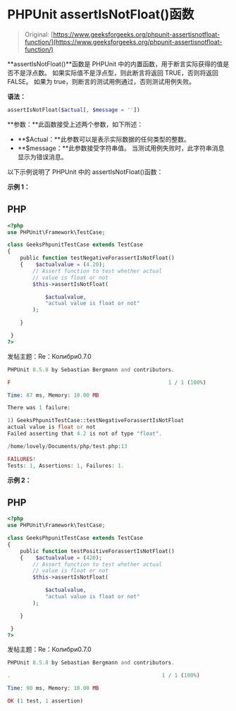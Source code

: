 # PHPUnit assertIsNotFloat()函数

> Original: [https://www.geeksforgeeks.org/phpunit-assertisnotfloat-function/](https://www.geeksforgeeks.org/phpunit-assertisnotfloat-function/)

**assertIsNotFloat()**函数是 PHPUnit 中的内置函数，用于断言实际获得的值是否不是浮点数。 如果实际值不是浮点型，则此断言将返回 TRUE，否则将返回 FALSE。 如果为 true，则断言的测试用例通过，否则测试用例失败。

**语法：**

```php
assertIsNotFloat($actual[, $message = ''])

```

**参数：**此函数接受上述两个参数，如下所述：

*   **$Actual：**此参数可以是表示实际数据的任何类型的整数。
*   **$message：**此参数接受字符串值。 当测试用例失败时，此字符串消息显示为错误消息。

以下示例说明了 PHPUnit 中的 assertIsNotFloat()函数：

**示例 1：**

## PHP

```php
<?php 
use PHPUnit\Framework\TestCase; 

class GeeksPhpunitTestCase extends TestCase 
{ 
    public function testNegativeForassertIsNotFloat()
    {    $actualvalue = (4.20);
        // Assert function to test whether actual 
        // value is float or not
        $this->assertIsNotFloat(

            $actualvalue, 
            "actual value is float or not"
        );

    }

 } 
?> 
```

发帖主题：Re：Колибри0.7.0

```php
PHPUnit 8.5.8 by Sebastian Bergmann and contributors.

F                                                  1 / 1 (100%)

Time: 87 ms, Memory: 10.00 MB

There was 1 failure:

1) GeeksPhpunitTestCase::testNegativeForassertIsNotFloat
actual value is float or not
Failed asserting that 4.2 is not of type "float".

/home/lovely/Documents/php/test.php:13

FAILURES!
Tests: 1, Assertions: 1, Failures: 1.

```

**示例 2：**

## PHP

```php
<?php 
use PHPUnit\Framework\TestCase; 

class GeeksPhpunitTestCase extends TestCase 
{ 
    public function testPositiveForassertIsNotFloat()
    {    $actualvalue = (420);
        // Assert function to test whether actual 
        // value is float or not
        $this->assertIsNotFloat(

            $actualvalue, 
            "actual value is float or not"
        );

    }

 } 
?> 
```

发帖主题：Re：Колибри0.7.0

```php
PHPUnit 8.5.8 by Sebastian Bergmann and contributors.

.                                                1 / 1 (100%)

Time: 90 ms, Memory: 10.00 MB

OK (1 test, 1 assertion)

```